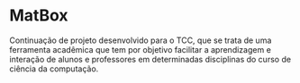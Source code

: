 # MatBox
Continuação de projeto desenvolvido para o TCC, que se trata de uma ferramenta acadêmica que tem por objetivo facilitar a aprendizagem e interação de alunos e professores em determinadas disciplinas do curso de ciência da computação.
